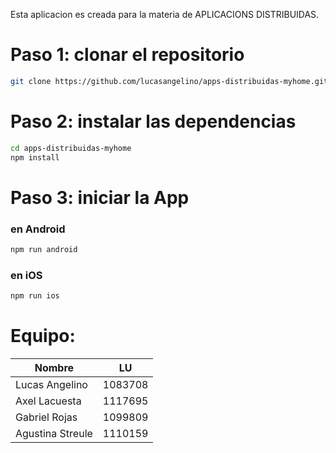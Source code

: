 Esta aplicacion es creada para la materia de APLICACIONS DISTRIBUIDAS.

# Paso 1: clonar el repositorio

```bash
git clone https://github.com/lucasangelino/apps-distribuidas-myhome.git
```

# Paso 2: instalar las dependencias

```bash
cd apps-distribuidas-myhome
npm install
```

# Paso 3: iniciar la App

### en Android

```bash
npm run android
```

### en iOS

```bash
npm run ios
```

# Equipo:

| Nombre           | LU      |
| -----------------| ------- |
| Lucas Angelino   | 1083708 |
| Axel Lacuesta    | 1117695 |
| Gabriel Rojas    | 1099809 |
| Agustina Streule | 1110159 |

